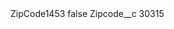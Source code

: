 <?xml version="1.0" encoding="UTF-8"?>
<CustomMetadata xmlns="http://soap.sforce.com/2006/04/metadata" xmlns:xsi="http://www.w3.org/2001/XMLSchema-instance" xmlns:xsd="http://www.w3.org/2001/XMLSchema">
    <label>ZipCode1453</label>
    <protected>false</protected>
    <values>
        <field>Zipcode__c</field>
        <value xsi:type="xsd:string">30315</value>
    </values>
</CustomMetadata>
